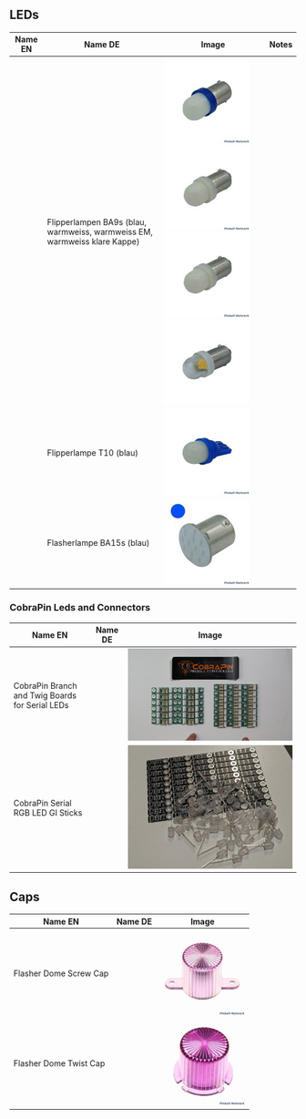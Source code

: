 ## LEDs
| Name EN | Name DE                                                                   | Image                                                                                                                                                             | Notes |
| ------- | ------------------------------------------------------------------------- | ----------------------------------------------------------------------------------------------------------------------------------------------------------------- | ----- |
|         | Flipperlampen BA9s (blau, warmweiss, warmweiss EM, warmweiss klare Kappe) | ![](_attachments/Lampen_-20240701.png) ![](_attachments/Lampen_-20240701-1.png) ![](_attachments/Lampen_-20240701-2.png) ![](_attachments/Lampen_-20240701-3.png) |       |
|         | Flipperlampe T10 (blau)                                                   | ![](_attachments/Lampen_-20240701-4.png)                                                                                                                          |       |
|         | Flasherlampe BA15s (blau)                                                 | ![](_attachments/Lampen_-20240701-5.png)                                                                                                                          |       |
### CobraPin Leds and Connectors
| Name EN                                         | Name DE | Image                                                     |
| ----------------------------------------------- | ------- | --------------------------------------------------------- |
| CobraPin Branch and Twig Boards for Serial LEDs |         | ![300](_attachments/Proof%20of%20Concept_-20240701-5.png) |
| CobraPin Serial RGB LED GI Sticks               |         | ![300](_attachments/Proof%20of%20Concept_-20240701-7.png) |
## Caps
| Name EN                | Name DE | Image                                    |
| ---------------------- | ------- | ---------------------------------------- |
| Flasher Dome Screw Cap |         | ![](_attachments/Lampen_-20240701-6.png) |
| Flasher Dome Twist Cap |         | ![](_attachments/Lampen_-20240701-7.png) |
